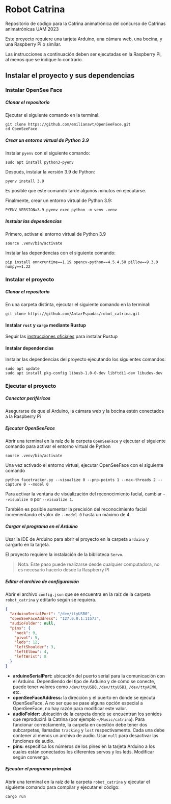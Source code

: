 # Robot Catrina

Repositorio de código para la Catrina animatrónica del concurso de Catrinas animatrónicas UAM 2023

Este proyecto requiere una tarjeta Arduino, una cámara web, una bocina, y una Raspberry Pi o similar.

Las instrucciones a continuación deben ser ejecutadas en la Raspberry Pi, al menos que se indique lo contrario.

## Instalar el proyecto y sus dependencias

### Instalar OpenSee Face

##### Clonar el repositorio

Ejecutar el siguiente comando en la terminal:

```
git clone https://github.com/emilianavt/OpenSeeFace.git
cd OpenSeeFace
```

##### Crear un entorno virtual de Python 3.9

Instalar `pyenv` con el siguiente comando:

```
sudo apt install python3-pyenv
```

Después, instalar la versión 3.9 de Python:

```
pyenv install 3.9
```

Es posible que este comando tarde algunos minutos en ejecutarse.

Finalmente, crear un entorno virtual de Python 3.9:

```
PYENV_VERSION=3.9 pyenv exec python -m venv .venv
```

##### Instalar las dependencias

Primero, activar el entorno virtual de Python 3.9

```
source .venv/bin/activate
```

Instalar las dependencias con el siguiente comando:

```
pip install onnxruntime==1.19 opencv-python==4.5.4.58 pillow==9.3.0 numpy==1.22
```

### Instalar el proyecto

##### Clonar el repositorio

En una carpeta distinta, ejecutar el siguiente comando en la terminal:

```
git clone https://github.com/AntarEspadas/robot_catrina.git
```

#### Instalar `rust` y `cargo` mediante Rustup

Seguir las [instrucciones oficiales](https://rustup.rs/) para instalar Rustup

#### Instalar dependencias

Instalar las dependencias del proyecto ejecutando los siguientes comandos:

```
sudo apt update
sudo apt install pkg-config libusb-1.0-0-dev libftdi1-dev libudev-dev
```

### Ejecutar el proyecto

##### Conectar periféricos

Asegurarse de que el Arduino, la cámara web y la bocina estén conectados a la Raspberry Pi

##### Ejecutar OpenSeeFace

Abrir una terminal en la raíz de la carpeta `OpenSeeFace` y ejecutar el siguiente comando para activar el entorno virtual de Python

```
source .venv/bin/activate
```

Una vez activado el entorno virtual, ejecutar OpenSeeFace con el siguiente comando

```
python facetracker.py --visualize 0 --pnp-points 1 --max-threads 2 --capture 0 --model 0
```

Para activar la ventana de visualización del reconocimiento facial, cambiar `--visualize 0` por `--visualize 1`.

También es posible aumentar la precisión del reconocimiento facial incrementando el valor de `--model 0` hasta un máximo de 4.

##### Cargar el programa en el Arduino

Usar la IDE de Arduino para abrir el proyecto en la carpeta `arduino` y cargarlo en la tarjeta.

El proyecto requiere la instalación de la biblioteca `Servo`.

> Nota: Este paso puede realizarse desde cualquier computadora, no es necesario hacerlo desde la Raspberry PI

##### Editar el archivo de configuración

Abrir el archivo `config.json` que se encuentra en la raíz de la carpeta `robot_catrina` y editarlo según se requiera.

```json
{
  "arduinoSerialPort": "/dev/ttyUSB0",
  "openSeeFaceAddress": "127.0.0.1:11573",
  "audioFolder": null,
  "pins": {
    "neck": 9,
    "pivot": 5,
    "leds": 12,
    "leftShoulder": 3,
    "leftElbow": 4,
    "leftWrist": 8
  }
}
```

- **arduinoSerialPort:** ubicación del puerto serial para la comunicación con el Arduino. Dependiendo del tipo de Arduino y de cómo se conecte, puede tener valores como `/dev/ttyUSB0`, `/dev/ttyUSB1`, `/dev/ttyACM0`, etc.
- **openSeeFaceAddress:** la dirección y el puerto en donde se ejecuta OpenSeeFace. A no ser que se pase alguna opción especial a OpenSeeFace, no hay razón para modificar este valor.
- **audioFolder:** ubicación de la carpeta donde se encuentran los sonidos que reproducirá la Catrina (por ejemplo `~/Music/catrina`). Para funcionar correctamente, la carpeta en cuestión debe tener dos subcarpetas, llamadas `tracking` y `lost` respectivamente. Cada una debe contener al menos un archivo de audio. Usar `null` para desactivar las funciones de audio.
- **pins:** especifica los números de los pines en la tarjeta Arduino a los cuales están conectados los diferentes servos y los leds. Modificar según convenga.

##### Ejecutar el programa principal

Abrir una terminal en la raíz de la carpeta `robot_catrina` y ejecutar el siguiente comando para compilar y ejecutar el código:

```
cargo run
```
